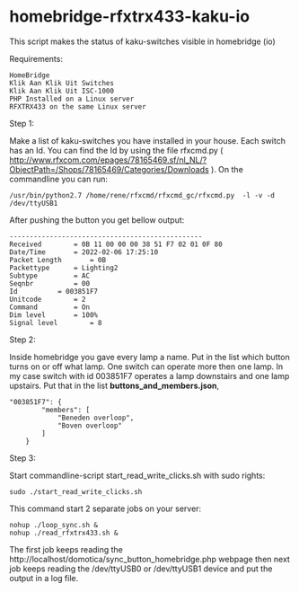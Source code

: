 # homebridge-rfxtrx433-kaku-io
This script makes the status of kaku-switches visible in homebridge (io)  

Requirements:

    HomeBridge
    Klik Aan Klik Uit Switches 
    Klik Aan Klik Uit ISC-1000
    PHP Installed on a Linux server
    RFXTRX433 on the same Linux server

Step 1:

Make a list of kaku-switches you have installed in your house. Each switch has an Id. You can find the Id by using the file rfxcmd.py ( http://www.rfxcom.com/epages/78165469.sf/nl_NL/?ObjectPath=/Shops/78165469/Categories/Downloads ).
On the commandline you can run:

    /usr/bin/python2.7 /home/rene/rfxcmd/rfxcmd_gc/rfxcmd.py  -l -v -d /dev/ttyUSB1

After pushing the button you get bellow output:

    ------------------------------------------------
    Received		= 0B 11 00 00 00 38 51 F7 02 01 0F 80
    Date/Time		= 2022-02-06 17:25:10
    Packet Length		= 0B
    Packettype		= Lighting2
    Subtype			= AC
    Seqnbr			= 00
    Id			= 003851F7
    Unitcode		= 2
    Command			= On
    Dim level		= 100%
    Signal level		= 8

Step 2:

Inside homebridge you gave every lamp a name. Put in the list which button turns on or off what lamp. One switch can operate more then one lamp.
In my case switch with id 003851F7 operates a lamp downstairs and one lamp upstairs.
Put that in the list **buttons_and_members.json**,

    "003851F7": {
            "members": [
                "Beneden overloop", 
                "Boven overloop"
            ]
        }

Step 3:

Start commandline-script start_read_write_clicks.sh with sudo rights:

    sudo ./start_read_write_clicks.sh

This command start 2 separate jobs on your server:

    nohup ./loop_sync.sh &
    nohup ./read_rfxtrx433.sh & 
        
The first job keeps reading the http://localhost/domotica/sync_button_homebridge.php webpage then next job keeps reading the /dev/ttyUSB0 or /dev/ttyUSB1 device and put the output in a log file. 
